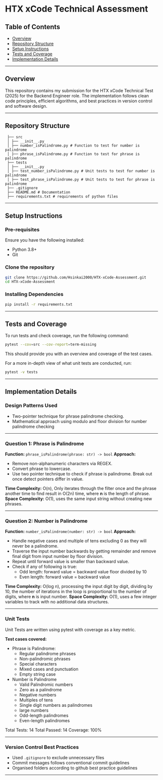 # HTX xCode Technical Assessment

## Table of Contents

- [Overview](#overview)
- [Repository Structure](#repository-structure)
- [Setup Instructions](#setup-instructions)
- [Tests and Coverage](#tests-and-coverage)
- [Implementation Details](#implementation-details)

---

## Overview

This repository contains my submission for the HTX xCode Technical Test (2025) for the Backend Engineer role. The implementation follows clean code principles, efficient algorithms, and best practices in version control and software design.

---

## Repository Structure

```
 ├── src
 │ ├── __init__.py
 │ ├── number_isPalindrome.py # Function to test for number is palindrome
 │ ├── phrase_isPalindrome.py # Function to test for phrase is palindrome
 ├── tests
 │ ├── __init__.py
 │ ├── test_number_isPalindrome.py # Unit tests to test for number is palindrome
 │ ├── test_phrase_isPalindrome.py # Unit tests to test for phrase is palindrome
 ├── .gitignore
 ├── README.md # Documentation
 ├── requirements.txt # requirements of python files
```

---

## Setup Instructions

### Pre-requisites

Ensure you have the following installed:

- Python 3.8+
- Git

### Clone the repository

```sh
git clone https://github.com/Hsinkai2000/HTX-xCode-Assessment.git
cd HTX-xCode-Assessment
```

### Installing Dependencies

```sh
pip install -r requirements.txt
```

---

## Tests and Coverage

To run tests and check coverage, run the following command:

```sh
pytest --cov=src --cov-report=term-missing
```

This should provide you with an overview and coverage of the test cases.

For a more in-depth view of what unit tests are conducted, run:

```sh
pytest -v tests
```

---

## Implementation Details

### Design Patterns Used

- Two-pointer technique for phrase palindrome checking.
- Mathematical approach using modulo and floor division for number palindrome checking

---

### Question 1: Phrase is Palindrome

**Function:** `phrase_isPalindrome(phrase: str) -> bool`
**Approach:**

- Remove non-alphanumeric characters via REGEX.
- Convert phrase to lowercase.
- Use two pointer technique to check if phrase is palindrome. Break out once detect pointers differ in value.

**Time Complexity:** O(n), Only iterates through the filter once and the phrase another time to find result in O(2n) time, where **n** is the length of phrase.
**Space Complexity:** O(1), uses the same input string without creating new phrases.

---

### Question 2: Number is Palindrome

**Function:** `number_isPalindrome(number: str) -> bool`
**Approach:**

- Handle negative cases and multiple of tens excluding 0 as they will never be a palindrome.
- Traverse the input number backwards by getting remainder and remove final digit from input number by floor division.
- Repeat until forward value is smaller than backward value.
- Check if any of following is true:
  - Odd length: forward value = backward value floor divided by 10
  - Even length: forward value = backward value

**Time Complexity:** O(log n), processing the input digit by digit, dividing by 10, the number of iterations in the loop is proportional to the number of digits, where **n** is input number.
**Space Complexity:** O(1), uses a few integer variables to track with no additional data structures.

---

### Unit Tests

Unit Tests are written using pytest with coverage as a key metric.

**Test cases covered:**

- Phrase is Palindrome:
  - Regular palindrome phrases
  - Non-palindromic phrases
  - Special characters
  - Mixed cases and punctuation
  - Empty string case
- Number is Palindrome
  - Valid Palindromic numbers
  - Zero as a palindrome
  - Negative numbers
  - Multiples of tens
  - Single digit numbers as palindromes
  - large numbers
  - Odd-length palindromes
  - Even-length palindromes

Total Tests: 14
Total Passed: 14
Coverage: 100%

---

### Version Control Best Practices

- Used `.gitignore` to exclude unnecessary files
- Commit messages follows conventional commit guidelines
- Organised folders according to github best practice guidelines

---
